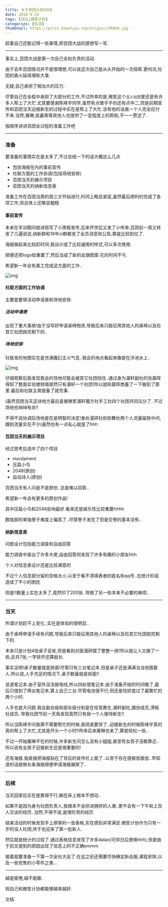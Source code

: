 ```yaml
---
title: 关于百团大战2018
date: 2018-9-24
tags: [日记,微笙计协]
categories: [生活]
thumbnail: https://pics1.beautyyu.top/origin/iYA0hQ.jpg
---
```


趁着自己还能记得一些事情,把百团大战的感想写一写.

***

事实上,百团大战是第一次自己全权负责的活动.

由于去年百团情况并不是很理想,可以说这次自己是从头开始的一次探索.更何况,社团的香火延续堪称大事.

无疑,自己承担了相当大的压力.

尽管自己在全程中承担了大部分的工作,不过所幸的是,微笙这个`没人社团`里还是有许多人帮上了大忙.尤其要感谢陈峰宇同学,虽然有点傻乎乎的还有点中二,但是前期宣传和百团当天迎接新生的过程中实在是帮上了大忙.没有他的话我一个人完全应付不来.当然,雁琳,奕鑫等等其他人也提供了一定程度上的帮助,不一一赘述了.

按顺序讲讲百团全过程的准备工作吧

***

### 准备

要准备的事情实在是太多了,不过总结一下的话大概这么几点

* 包括海报在内的事前宣传
* 社联方面的工作协调(包括场地安排)
* 百团当天的展示项目
* 百团当天的纳新信息表

准备工作在百团当周的周三才开始进行,时间上略显紧促,虽然最后顺利的完成了各项工作,但总体上还略显粗糙

#### 事前宣传

本来在军训期间就进班写了小黑板宣传,后来开学后又发了小传单,百团前一周又转发了几遍说说,纳新群和18年oi群都发了全员消息和公告,算是比较到位了.

海报做起来比较赶时间.我设计成了比较通用的样式,可以多次使用.

顺便还把logo给重置了,然后当成了新的会旗图案.花的时间不亏.

希望新一年会有美工完成这方面的工作..

![img]()

#### 社联方面的工作协调

主要是要填活动申请表和场地安排.

##### 活动申请表

出现了重大事故!由于没写好申请桌椅物资,导致后来只能征用其他人的桌椅以及捡其它社团挑完剩下的..

##### 场地安排

社联发的地图实在是充满魔幻主义气息..我会的地点看起来像是在泮池水上..

![img]()

仔细观察后我发现我会的场地可能会被其它社团挡住..通过身为湄轩副社的张晨晖得知了整面实验楼侧墙居然只有湄轩一个社团!所以就和晨晖商量了一下搬到了那里.最后和社联主席报备了就完事.

(虽然百团当天这块地方最后是被微笙湄轩魔方社手工社四个社团共同瓜分了..不过场地也绰绰有余!!

不得不说协调后场地是在是明智的决定!身处漫研社和街舞社两个人流量磁铁中间,蹭到流量实在不少(虽然也有一点私心就是了hhh

#### 百团当天的展示项目

经过思考后选中了四个项目

* mordament
* 压扁小鸟
* 2048(原创)
* 自动诗人(原创)

百团当天有人问是不是原创..总是难以回答..

希望新一年会有更多的原创作品!

其中压扁小鸟和2048反响最好.看来还是娱乐性比较重要hhhh

数独部的单独卷子难度上偏高了..尽管卷子发完了但是交卷的基本没有..

#### 纳新信息表

问题设计包括能力调查和自由回答

能力调查中查出了许多大佬,自由回答则发现了许多有趣的小朋友hhh

个人对信息表设计还是比较满意的

不过个人信息部分留的空格太小,以至于看不清填表者的姓名和qq号..在统计阶段造成了不小的困扰

但是!!数量上实在太多了,竟然印了200张..导致了另一些本来不必要的麻烦..

***

### 当天

所谓计划赶不上变化..实在是体验的很明显..

由于桌椅申请手续有问题,导致后来只能征用其他人的桌椅以及捡其它社团挑完剩下的.

本来只是计划4张桌子足矣,但是看到对面漫研摆了整整一排!所以就让人又搬了一些,总共7张,一字排开还算挺长.

事实证明!桌子数量就是排面!尽管只有三台笔记本,但是桌子还是满满当当地围着人.所以说,人手充足的情况下,桌子数量就是排面!!

说道笔记本.由于室外没法接电线,所以四处借笔记本.由于准备开始的时间晚了,最后只借到了两台笔记本,算上自己三台.尽管电池很不行,但还是恰好度过了最繁忙的两个小时.

人手也是大问题.我会副会级和部长级分别是在役竞赛生,湄轩副社,摄协成员,滑板社成员..导致社团节前一天我发现竟然只有我一个人接待新生!!

所以当陈峰宇问我需不需要帮忙的时候,我简直要哭了..迎接新生的时候陈峰宇真的真的帮上了大忙,尤其是开头一个小时!!所幸后来雁琳也来了,算是轻松一些..

不过一开始雁琳不在的时候,许多新生问怎么没有小姐姐,甚至有女孩子没敢靠近..所以说有女孩子迎接新生还是很重要的!

还有海报.我直接把海报贴在了背后的宣传栏上面了..以至于存在感极低极低..早知道的话就做长条海报顺便申请海报展架了..

***

### 后续

当天回家后实在是累得不行,躺在床上根本不想动..

如果不是因为身为社团负责人,我根本不会挤进拥挤的人潮..更不会有一下午和上百人交谈的经历..当然,不得不说,是很珍贵的经历

结束活动的时候发现手上厚厚的一沓表格,实在感到非常满足.微笙计协作为只有一岁的没人社团,终于也迎来了第一批新人.

然后就是统计的过程了.通过表格信息发现了许多dalao(可供日后使唤hhh),但是由于前文提到的原因出现了信息上的不正确emmm

接着就要准备一下第一次全社大会了.在这之前还需要尽快确定新会服,课程安排,以及一些兜售的小零件之类...

***

越是疲倦,越不能歇.

祝自己和微笙计协都能够越来越好.

文结.

